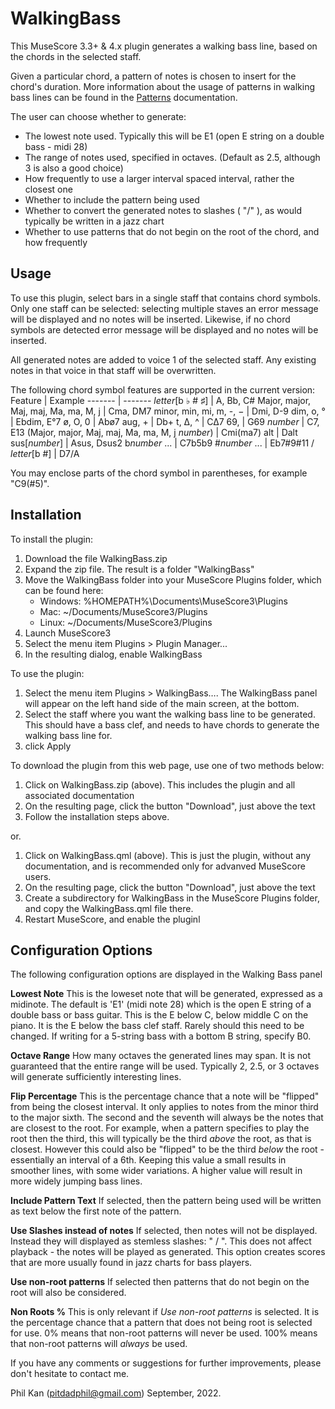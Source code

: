 WalkingBass
===========
This MuseScore 3.3+ & 4.x plugin generates a walking bass line, based on the chords in the selected staff.

Given a particular chord, a pattern of notes is chosen to insert for the chord's duration.  More information about the usage of patterns in walking bass lines can be found in the [Patterns](https://github.com/philxan/WalkingBass/blob/main/Patterns.md) documentation.

The user can choose whether to generate:
* The lowest note used. Typically this will be E1 (open E string on a double bass - midi 28) 
* The range of notes used, specified in octaves. (Default as 2.5, although 3 is also a good choice)
* How frequently to use a larger interval spaced interval, rather the closest one
* Whether to include the pattern being used
* Whether to convert the generated notes to slashes ( "/" ), as would typically be written in a jazz chart
* Whether to use patterns that do not begin on the root of the chord, and how frequently

Usage
-----
To use this plugin, select bars in a single staff that contains chord symbols. Only one staff can be selected: selecting multiple staves an error message will be displayed and no notes will be inserted. Likewise, if no chord symbols are detected error message will be displayed and no notes will be inserted. 

All generated notes are added to voice 1 of the selected staff. Any existing notes in that voice in that staff will be overwritten.

The following chord symbol features are supported in the current version:
Feature | Example
------- | -------
*letter*[b ♭ # ♯] | A, Bb, C#
Major, major, Maj, maj, Ma, ma, M, j | Cma, DM7
minor, min, mi, m, -, − | Dmi, D-9
dim, o, ° | Ebdim, E°7
ø, O, 0 | Abø7
aug, + | Db+
t, ∆, ^ | C∆7
69, | G69
*number* | C7, E13
(Major, major, Maj, maj, Ma, ma, M, j *number*) | Cmi(ma7)
alt | Dalt
sus[*number*] | Asus, Dsus2
b*number* ... | C7b5b9
#*number* ... | Eb7#9#11
/ *letter*[b #] | D7/A

You may enclose parts of the chord symbol in parentheses, for example "C9(#5)".

Installation
-------------
To install the plugin:
1. Download the file WalkingBass.zip
1. Expand the zip file. The result is a folder "WalkingBass"
1. Move the WalkingBass folder into your MuseScore Plugins folder, which can be found here:
   * Windows: %HOMEPATH%\Documents\MuseScore3\Plugins
   * Mac: ~/Documents/MuseScore3/Plugins
   * Linux: ~/Documents/MuseScore3/Plugins
1. Launch MuseScore3
1. Select the menu item Plugins > Plugin Manager...
1. In the resulting dialog, enable WalkingBass
   
To use the plugin:
1. Select the menu item Plugins > WalkingBass…. The WalkingBass panel will appear on the left hand side of the main screen, at the bottom. 
1. Select the staff where you want the walking bass line to be generated.  This should have a bass clef, and needs to have chords to generate the walking bass line for. 
1. click Apply

To download the plugin from this web page, use one of two methods below:
1. Click on WalkingBass.zip (above). This includes the plugin and all associated documentation
1. On the resulting page, click the button "Download", just above the text
1. Follow the installation steps above. 

or. 
1. Click on WalkingBass.qml (above). This is just the plugin, without any documentation, and is recommended only for advanved MuseScore users.
1. On the resulting page, click the button "Download", just above the text
1. Create a subdirectory for WalkingBass in the MuseScore Plugins folder, and copy the WalkingBass.qml file there. 
1. Restart MuseScore, and enable the pluginl

Configuration Options
---------------------
The following configuration options are displayed in the Walking Bass panel

**Lowest Note**
This is the loweset note that will be generated, expressed as a midinote. The default is 'E1' (midi note 28) which is the open E string of a double bass or bass guitar. This is the E below C, below middle C on the piano. It is the E below the bass clef staff. Rarely should this need to be changed. If writing for a 5-string bass with a bottom B string, specify B0. 

**Octave Range**
How many octaves the generated lines may span. It is not guaranteed that the entire range will be used. Typically 2, 2.5, or 3 octaves will generate sufficiently interesting lines. 

**Flip Percentage**
This is the percentage chance that a note will be "flipped" from being the closest interval. It only applies to notes from the minor third to the major sixth. The second and the seventh will always be the notes that are closest to the root. 
For example, when a pattern specifies to play the root then the third, this will typically be the third _above_ the root, as that is closest.  However this could also be "flipped" to be the third _below_ the root - essentially an interval of a 6th. Keeping this value a small results in smoother lines, with some wider variations. A higher value will result in more widely jumping bass lines. 

**Include Pattern Text**
If selected, then the pattern being used will be written as text below the first note of the pattern. 

**Use Slashes instead of notes**
If selected, then notes will not be displayed. Instead they will displayed as stemless slashes: " / ".  This does not affect playback - the notes will be played as generated. This option creates scores that are more usually found in jazz charts for bass players. 

**Use non-root patterns**
If selected then patterns that do not begin on the root will also be considered. 

**Non Roots %**
This is only relevant if _Use non-root patterns_ is selected.  It is the percentage chance that a pattern that does not being root is selected for use. 0% means that non-root patterns will never be used. 100% means that non-root patterns will _always_ be used. 

If you have any comments or suggestions for further improvements, please don't hesitate to contact me. 

Phil Kan (pitdadphil@gmail.com)
September, 2022.
